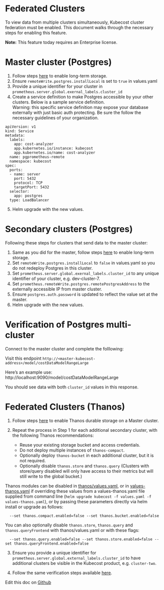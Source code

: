 Federated Clusters
==================

To view data from multiple clusters simultaneously, Kubecost cluster federation must be enabled.
This document walks through the necessary steps for enabling this feature.


**Note:** This feature today requires an Enterprise license.

# Master cluster (Postgres)

1. Follow steps [here](https://github.com/kubecost/docs/blob/main/long-term-storage.md) to enable long-term storage.  
2. Ensure `remoteWrite.postgres.installLocal` is set to `true` in values.yaml  
3. Provide a unique identifier for your cluster in `prometheus.server.global.exernal_labels.cluster_id`  
4. Create a service definition to make Postgres accessible by your other clusters. Below is a sample service definition.  
Warning: this specific service definition may expose your database externally with just basic auth protecting.
Be sure the follow the necessary guidelines of your organization.  

```
apiVersion: v1
kind: Service
metadata:
  labels:
    app: cost-analyzer
    app.kubernetes.io/instance: kubecost
    app.kubernetes.io/name: cost-analyzer
  name: pgprometheus-remote
  namespace: kubecost
spec:
  ports:
  - name: server
    port: 5432
    protocol: TCP
    targetPort: 5432
  selector:
    app: postgres
  type: LoadBalancer
```  
5. Helm upgrade with the new values.  

# Secondary clusters (Postgres)

Following these steps for clusters that send data to the master cluster:

1. Same as you did for the master, follow steps [here](https://github.com/kubecost/docs/blob/main/long-term-storage.md) to enable long-term storage.  
2. Set `remoteWrite.postgres.installLocal` to `false` in values.yaml so you do not redeploy Postgres in this cluster.  
3. Set `prometheus.server.global.exernal_labels.cluster_id` to any unique identifier of your cluster, e.g. dev-cluster-7.  
4. Set `prometheus.remoteWrite.postgres.remotePostgresAddress` to the externally accessible IP from master cluster.  
5. Ensure `postgres.auth.password` is updated to reflect the value set at the master.  
6. Helm upgrade with the new values.  

# Verification of Postgres multi-cluster

Connect to the master cluster and complete the folllowing:

Visit this endpoint `http://<master-kubecost-address>/model/costDataModelRangeLarge`

Here’s an example use: http://localhost:9090/model/costDataModelRangeLarge

You should see data with both `cluster_id` values in this response.


# Federated Clusters (Thanos)

1. Follow steps [here](https://github.com/kubecost/docs/blob/main/long-term-storage.md#option-b-out-of-cluster-storage-thanos) to enable Thanos durable storage on a Master cluster.  

2. Repeat the process in Step 1 for each additional secondary cluster, with the following Thanos recommendations: 
   * Reuse your existing storage bucket and access credentials.
   * Do not deploy multiple instances of `thanos-compact`.
   * Optionally deploy `thanos-bucket` in each additional cluster, but it is not required.
   * Optionally disable `thanos.store` and `thanos.query` (Clusters with store/query disabled will only have access to their metrics but will still write to the global bucket.)
     
Thanos modules can be disabled in [thanos/values.yaml](https://github.com/kubecost/cost-analyzer-helm-chart/blob/master/cost-analyzer/charts/thanos/values.yaml), 
or in [values-thanos.yaml](https://github.com/kubecost/cost-analyzer-helm-chart/blob/develop/cost-analyzer/values-thanos.yaml) if overriding these values from a values-thanos.yaml file supplied from command line (`helm upgrade kubecost -f values.yaml -f values-thanos.yaml`), 
or by passing these parameters directly via helm install or upgrade as follows:  

```
  --set thanos.compact.enabled=false --set thanos.bucket.enabled=false
```

You can also optionally disable `thanos.store`, `thanos.query` and `thanos.queryFrontend` with thanos/values.yaml or with these flags:  

```
  --set thanos.query.enabled=false --set thanos.store.enabled=false --set thanos.queryFrontend.enabled=false
```

3. Ensure you provide a unique identifier for `prometheus.server.global.external_labels.cluster_id` to have additional clusters be visible in the Kubecost product, e.g. `cluster-two`.  

4. Follow the same verification steps available [here](https://github.com/kubecost/docs/blob/main/long-term-storage.md#verify-thanos).  

Edit this doc on [Github](https://github.com/kubecost/docs/blob/main/federated-clusters.md)

<!--- {"article":"4407595946135","section":"4402815636375","permissiongroup":"1500001277122"} --->